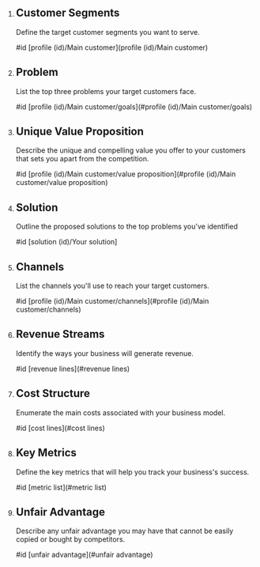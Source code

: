 
1. ## Customer Segments

    Define the target customer segments you want to serve.

	#id [profile (id)/Main customer](profile (id)/Main customer)
    
1. ## Problem

	List the top three problems your target customers face.

	#id [profile (id)/Main customer/goals](#profile (id)/Main customer/goals)

1. ## Unique Value Proposition

	Describe the unique and compelling value you offer to your customers that sets you apart from the competition.

    #id [profile (id)/Main customer/value proposition](#profile (id)/Main customer/value proposition)

2. ## Solution

	Outline the proposed solutions to the top problems you've identified
    
    #id [solution (id)/Your solution]

3. ## Channels

	List the channels you'll use to reach your target customers.

    #id [profile (id)/Main customer/channels](#profile (id)/Main customer/channels)

4. ## Revenue Streams

	Identify the ways your business will generate revenue.

    #id [revenue lines](#revenue lines)

5. ## Cost Structure

	Enumerate the main costs associated with your business model.

    #id [cost lines](#cost lines)

6. ## Key Metrics

	Define the key metrics that will help you track your business's success.

    #id [metric list](#metric list)

7. ## Unfair Advantage

	Describe any unfair advantage you may have that cannot be easily copied or bought by competitors.

    #id [unfair advantage](#unfair advantage)